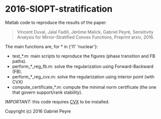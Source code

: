 # 2016-SIOPT-stratification

Matlab code to reproduce the results of the paper:

> Vincent Duval, Jalal Fadili, Jérôme Malick, Gabriel Peyré,
> Sensitivity Analysis for Mirror-Stratified Convex Functions,
> Preprint arxiv, 2016.

The main functions are, for * in {'l1' 'nuclear'}:
- test_*.m: main scripts to reproduce the figures (phase transition and FB paths).
- perform_*_reg_fb.m: solve the regularization using Forward-Backward (FB).
- perform_*_reg_cvx.m: solve the regularization using interior point (with CVX)
- compute_certificate_*.m: compute the minimal norm certificate (the one that govern support/rank stability).

_IMPORTANT:_ this code requires [CVX](cvxr.com) to be installed.

Copyright (c) 2016 Gabriel Peyre
